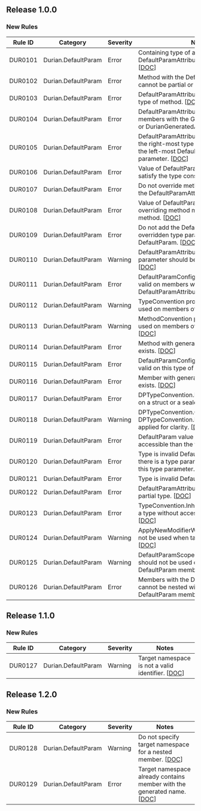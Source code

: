 ﻿## Release 1.0.0

### New Rules
Rule ID | Category | Severity | Notes
--------|----------|----------|-----------------------------------------
DUR0101 | Durian.DefaultParam | Error | Containing type of a member with the DefaultParamAttribute must be partial. [[DOC](https://github.com/piotrstenke/Durian/tree/master/docs/DefaultParam/DUR0101.md)]
DUR0102 | Durian.DefaultParam | Error | Method with the DefaultParamAttribute cannot be partial or extern. [[DOC](https://github.com/piotrstenke/Durian/tree/master/docs/DefaultParam/DUR0102.md)]
DUR0103 | Durian.DefaultParam | Error | DefaultParamAttribute is not valid on this type of method. [[DOC](https://github.com/piotrstenke/Durian/tree/master/docs/DefaultParam/DUR0103.md)]
DUR0104 | Durian.DefaultParam | Error | DefaultParamAttribute cannot be applied to members with the GeneratedCodeAttribute or DurianGeneratedAttribute. [[DOC](https://github.com/piotrstenke/Durian/tree/master/docs/DefaultParam/DUR0104.md)]
DUR0105 | Durian.DefaultParam | Error | DefaultParamAttribute must be placed on the right-most type parameter or right to the left-most DefaultParam type parameter. [[DOC](https://github.com/piotrstenke/Durian/tree/master/docs/DefaultParam/DUR0105.md)]
DUR0106 | Durian.DefaultParam | Error | Value of DefaultParamAttribute does not satisfy the type constraint. [[DOC](https://github.com/piotrstenke/Durian/tree/master/docs/DefaultParam/DUR0106.md)]
DUR0107 | Durian.DefaultParam | Error | Do not override methods generated using the DefaultParamAttribute. [[DOC](https://github.com/piotrstenke/Durian/tree/master/docs/DefaultParam/DUR0107.md)]
DUR0108 | Durian.DefaultParam | Error | Value of DefaultParamAttribute of overriding method must match the base method. [[DOC](https://github.com/piotrstenke/Durian/tree/master/docs/DefaultParam/DUR0108.md)]
DUR0109 | Durian.DefaultParam | Error | Do not add the DefaultParamAttribute on overridden type parameters that are not DefaultParam. [[DOC](https://github.com/piotrstenke/Durian/tree/master/docs/DefaultParam/DUR0109.md)]
DUR0110 | Durian.DefaultParam | Warning | DefaultParamAttribute of overridden type parameter should be added for clarity. [[DOC](https://github.com/piotrstenke/Durian/tree/master/docs/DefaultParam/DUR0110.md)]
DUR0111 | Durian.DefaultParam | Error | DefaultParamConfigurationAttribute is not valid on members without the DefaultParamAttribute. [[DOC](https://github.com/piotrstenke/Durian/tree/master/docs/DefaultParam/DUR0111.md)]
DUR0112 | Durian.DefaultParam | Warning | TypeConvention property should not be used on members other than types. [[DOC](https://github.com/piotrstenke/Durian/tree/master/docs/DefaultParam/DUR0112.md)]
DUR0113 | Durian.DefaultParam | Warning | MethodConvention property should not be used on members other than methods. [[DOC](https://github.com/piotrstenke/Durian/tree/master/docs/DefaultParam/DUR0113.md)]
DUR0114 | Durian.DefaultParam | Error | Method with generated signature already exists. [[DOC](https://github.com/piotrstenke/Durian/tree/master/docs/DefaultParam/DUR0114.md)]
DUR0115 | Durian.DefaultParam | Error | DefaultParamConfigurationAttribute is not valid on this type of method. [[DOC](https://github.com/piotrstenke/Durian/tree/master/docs/DefaultParam/DUR0115.md)]
DUR0116 | Durian.DefaultParam | Error | Member with generated name already exists. [[DOC](https://github.com/piotrstenke/Durian/tree/master/docs/DefaultParam/DUR0116.md)]
DUR0117 | Durian.DefaultParam | Error | DPTypeConvention.Inherit cannot be used on a struct or a sealed type. [[DOC](https://github.com/piotrstenke/Durian/tree/master/docs/DefaultParam/DUR0117.md)]
DUR0118 | Durian.DefaultParam | Warning | DPTypeConvention.Copy or DPTypeConvention.Default should be applied for clarity. [[DOC](https://github.com/piotrstenke/Durian/tree/master/docs/DefaultParam/DUR0118.md)]
DUR0119 | Durian.DefaultParam | Error | DefaultParam value cannot be less accessible than the target member. [[DOC](https://github.com/piotrstenke/Durian/tree/master/docs/DefaultParam/DUR0119.md)]
DUR0120 | Durian.DefaultParam | Error | Type is invalid DefaultParam value when there is a type parameter constrained to this type parameter. [[DOC](https://github.com/piotrstenke/Durian/tree/master/docs/DefaultParam/DUR0120.md)]
DUR0121 | Durian.DefaultParam | Error | Type is invalid DefaultParam value. [[DOC](https://github.com/piotrstenke/Durian/tree/master/docs/DefaultParam/DUR0121.md)]
DUR0122 | Durian.DefaultParam | Error | DefaultParamAttribute cannot be used on a partial type. [[DOC](https://github.com/piotrstenke/Durian/tree/master/docs/DefaultParam/DUR0122.md)]
DUR0123 | Durian.DefaultParam | Error | TypeConvention.Inherit cannot be used on a type without accessible constructor. [[DOC](https://github.com/piotrstenke/Durian/tree/master/docs/DefaultParam/DUR0123.md)]
DUR0124 | Durian.DefaultParam | Warning | ApplyNewModifierWhenPossible should not be used when target is not a child type. [[DOC](https://github.com/piotrstenke/Durian/tree/master/docs/DefaultParam/DUR0124.md)]
DUR0125 | Durian.DefaultParam | Warning | DefaultParamScopedConfigurationAttribute should not be used on types with no DefaultParam members. [[DOC](https://github.com/piotrstenke/Durian/tree/master/docs/DefaultParam/DUR0125.md)]
DUR0126 | Durian.DefaultParam | Error | Members with the DefaultParamAttribute cannot be nested within other DefaultParam members. [[DOC](https://github.com/piotrstenke/Durian/tree/master/docs/DefaultParam/DUR0126.md)]

## Release 1.1.0

### New Rules
Rule ID | Category | Severity | Notes
--------|----------|----------|-----------------------------------------
DUR0127 | Durian.DefaultParam | Warning | Target namespace is not a valid identifier. [[DOC](https://github.com/piotrstenke/Durian/tree/master/docs/DefaultParam/DUR0127.md)]

## Release 1.2.0

### New Rules
Rule ID | Category | Severity | Notes
--------|----------|----------|-----------------------------------------
DUR0128 | Durian.DefaultParam | Warning | Do not specify target namespace for a nested member. [[DOC](https://github.com/piotrstenke/Durian/tree/master/docs/DefaultParam/DUR0128.md)]
DUR0129 | Durian.DefaultParam | Error | Target namespace already contains member with the generated name. [[DOC](https://github.com/piotrstenke/Durian/tree/master/docs/DefaultParam/DUR0129.md)]